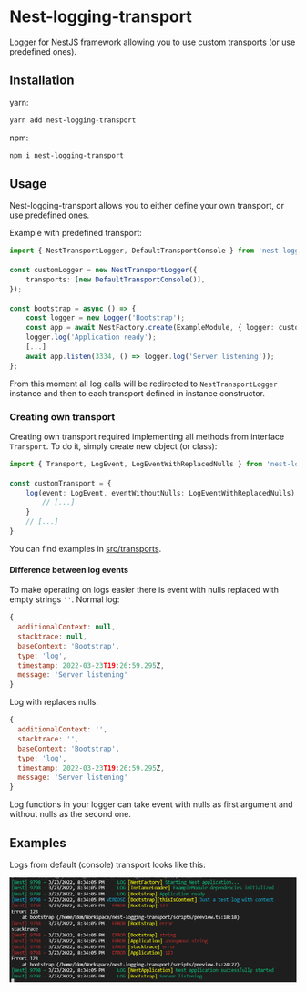 # Nest-logging-transport

Logger for [NestJS](https://nestjs.com/) framework allowing you to
use custom transports (or use predefined ones).

## Installation

yarn:

```sh
yarn add nest-logging-transport
```

npm:

```sh
npm i nest-logging-transport
```

## Usage

Nest-logging-transport allows you to either define your own transport, or use predefined ones.

Example with predefined transport:

```ts
import { NestTransportLogger, DefaultTransportConsole } from 'nest-logging-transport';

const customLogger = new NestTransportLogger({
    transports: [new DefaultTransportConsole()],
});

const bootstrap = async () => {
    const logger = new Logger('Bootstrap');
    const app = await NestFactory.create(ExampleModule, { logger: customLogger });
    logger.log('Application ready');
    [...]
    await app.listen(3334, () => logger.log('Server listening'));
};
```

From this moment all log calls will be redirected to `NestTransportLogger` instance and then
to each transport defined in instance constructor.

### Creating own transport

Creating own transport required implementing all methods from interface `Transport`.
To do it, simply create new object (or class):

```ts
import { Transport, LogEvent, LogEventWithReplacedNulls } from 'nest-logging-transport';

const customTransport = {
    log(event: LogEvent, eventWithoutNulls: LogEventWithReplacedNulls) {
        // [...]
    }
    // [...]
}
```

You can find examples in [src/transports](./src/transports/).

#### Difference between log events

To make operating on logs easier there is event with nulls replaced with empty strings `''`.
Normal log:

```js
{
  additionalContext: null,
  stacktrace: null,
  baseContext: 'Bootstrap',
  type: 'log',
  timestamp: 2022-03-23T19:26:59.295Z,
  message: 'Server listening'
}
```

Log with replaces nulls:

```js
{
  additionalContext: '',
  stacktrace: '',
  baseContext: 'Bootstrap',
  type: 'log',
  timestamp: 2022-03-23T19:26:59.295Z,
  message: 'Server listening'
}
```

Log functions in your logger can take event with nulls as first argument and without
nulls as the second one.

## Examples

Logs from default (console) transport looks like this:

![image showing example log output](./docs/images/log-example.png)
